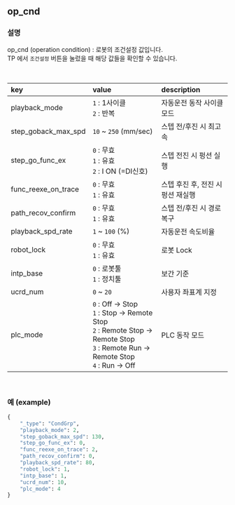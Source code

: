 ﻿## op_cnd

### 설명
op_cnd (operation condition) : 로봇의 조건설정 값입니다.  
TP 에서 `조건설정` 버튼을 눌렀을 때 해당 값들을 확인할 수 있습니다.

<br>

|key|value|description|
|:---|:---|:---|
|playback_mode| `1` : 1사이클 <br> `2` : 반복|자동운전 동작 사이클 모드|
|step_goback_max_spd|`10` ~ `250` (mm/sec)|스텝 전/후진 시 최고속|
|step_go_func_ex|`0` : 무효 <br> `1` : 유효 <br> `2` : I ON (=DI신호)|스텝 전진 시 펑션 실행|
|func_reexe_on_trace| `0` : 무효 <br> `1` : 유효 |스텝 후진 후, 전진 시 펑션 재실행|
|path_recov_confirm|`0` : 무효 <br> `1` : 유효|스텝 전/후진 시 경로복구|
|playback_spd_rate|`1` ~ `100` (%)|자동운전 속도비율|
|robot_lock|`0` : 무효 <br> `1` : 유효 |로봇 Lock|
|intp_base|`0` : 로봇툴 <br> `1` : 정치툴|보간 기준|
|ucrd_num|`0` ~ `20`|사용자 좌표계 지정|
|plc_mode|`0` : Off -> Stop <br> `1` : Stop -> Remote Stop <br> `2` : Remote Stop -> Remote Stop <br> `3` : Remote Run -> Remote Stop <br> `4` : Run -> Off|PLC 동작 모드|

<br>

### 예 (example)

```python
{
    "_type": "CondGrp",
    "playback_mode": 2,
    "step_goback_max_spd": 130,
    "step_go_func_ex": 0,
    "func_reexe_on_trace": 2,
    "path_recov_confirm": 0,
    "playback_spd_rate": 80,
    "robot_lock": 1,
    "intp_base": 1,
    "ucrd_num": 10,
    "plc_mode": 4
}
```

